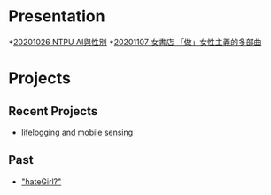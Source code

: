 # Presentation
*[20201026 NTPU AI與性別](https://docs.google.com/presentation/d/e/2PACX-1vQv83YiXdfLDKG8CU6dCkXF2kdWfojs8Z76UK_CZXdudGVjcnjRbl4IUU0B9Peua6LJ7lkXw7dbE7fE/pub?start=false&loop=false&delayms=3000)
*[20201107 女書店 「做」女性主義的多部曲](https://docs.google.com/presentation/d/e/2PACX-1vRoQ_9iSWQ-28NbUZ1GSQnO5fYu6GmKouy_55RJ9eAeTkSMLE61OEP_oQX0U4cKtOcAqHgApKtq_wiW/pub?start=false&loop=false&delayms=3000)

# Projects

## Recent Projects
* [lifelogging and mobile sensing]()

## Past
* ["hateGirl?"]()

